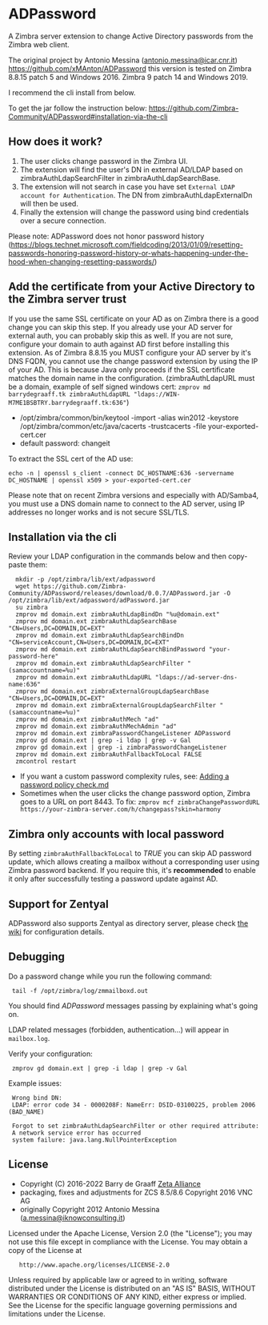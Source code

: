 ADPassword
======================

A Zimbra server extension to change Active Directory passwords from the Zimbra web client.


The original project by Antonio Messina (antonio.messina@icar.cnr.it) https://github.com/xMAnton/ADPassword this version is tested on Zimbra 8.8.15 patch 5 and Windows 2016. Zimbra 9 patch 14 and Windows 2019.

I recommend the cli install from below.

To get the jar follow the instruction below:
https://github.com/Zimbra-Community/ADPassword#installation-via-the-cli

## How does it work?

1. The user clicks change password in the Zimbra UI.
2. The extension will find the user's DN in external AD/LDAP based on zimbraAuthLdapSearchFilter in zimbraAuthLdapSearchBase. 
3. The extension will not search in case you have set `External LDAP account for Authentication`. The DN from  zimbraAuthLdapExternalDn will then be used.
4. Finally the extension will change the password using bind credentials over a secure connection.

Please note: ADPassword does not honor password history (https://blogs.technet.microsoft.com/fieldcoding/2013/01/09/resetting-passwords-honoring-password-history-or-whats-happening-under-the-hood-when-changing-resetting-passwords/)

## Add the certificate from your Active Directory to the Zimbra server trust
If you use the same SSL certificate on your AD as on Zimbra there is a good change you can skip this step. If you already use your AD server for external auth, you can probably skip this as well. If you are not sure, configure your domain to auth against AD first before installing this extension. As of Zimbra 8.8.15 you MUST configure your AD server by it's DNS FQDN, you cannot use the change password extension by using the IP of your AD. This is because Java only proceeds if the SSL certificate matches the domain name in the configuration. (zimbraAuthLdapURL must be a domain, example of self signed windows cert: `zmprov md barrydegraaff.tk zimbraAuthLdapURL "ldaps://WIN-M7ME1BSBTRY.barrydegraaff.tk:636"`)

* /opt/zimbra/common/bin/keytool -import -alias win2012 -keystore /opt/zimbra/common/etc/java/cacerts -trustcacerts -file your-exported-cert.cer
* default password: changeit

To extract the SSL cert of the AD use:

```
echo -n | openssl s_client -connect DC_HOSTNAME:636 -servername DC_HOSTNAME | openssl x509 > your-exported-cert.cer
```

Please note that on recent Zimbra versions and especially with AD/Samba4, you must use a DNS domain name to connect to the AD server, using IP addresses no longer works and is not secure SSL/TLS.

## Installation via the cli

Review your LDAP configuration in the commands below and then copy-paste them:

      mkdir -p /opt/zimbra/lib/ext/adpassword
      wget https://github.com/Zimbra-Community/ADPassword/releases/download/0.0.7/ADPassword.jar -O /opt/zimbra/lib/ext/adpassword/adPassword.jar
      su zimbra
      zmprov md domain.ext zimbraAuthLdapBindDn "%u@domain.ext"
      zmprov md domain.ext zimbraAuthLdapSearchBase "CN=Users,DC=DOMAIN,DC=EXT"
      zmprov md domain.ext zimbraAuthLdapSearchBindDn "CN=serviceAccount,CN=Users,DC=DOMAIN,DC=EXT"
      zmprov md domain.ext zimbraAuthLdapSearchBindPassword "your-password-here"
      zmprov md domain.ext zimbraAuthLdapSearchFilter "(samaccountname=%u)"
      zmprov md domain.ext zimbraAuthLdapURL "ldaps://ad-server-dns-name:636"
      zmprov md domain.ext zimbraExternalGroupLdapSearchBase "CN=Users,DC=DOMAIN,DC=EXT"
      zmprov md domain.ext zimbraExternalGroupLdapSearchFilter "(samaccountname=%u)"
      zmprov md domain.ext zimbraAuthMech "ad"
      zmprov md domain.ext zimbraAuthMechAdmin "ad"
      zmprov md domain.ext zimbraPasswordChangeListener ADPassword
      zmprov gd domain.ext | grep -i ldap | grep -v Gal
      zmprov gd domain.ext | grep -i zimbraPasswordChangeListener
      zmprov md domain.ext zimbraAuthFallbackToLocal FALSE
      zmcontrol restart

* If you want a custom password complexity rules, see: [Adding a password policy check.md](wiki/Adding%20a%20password%20policy%20check.md)
* Sometimes when the user clicks the change password option, Zimbra goes to a URL on port 8443. To fix: `zmprov mcf zimbraChangePasswordURL https://your-zimbra-server.com/h/changepass?skin=harmony`

## Zimbra only accounts with local password

By setting `zimbraAuthFallbackToLocal` to *TRUE* you can skip AD password update, which allows creating a mailbox 
without a corresponding user using Zimbra password backend. If you require this, it's **recommended** to enable it 
only after successfully testing a password update against AD. 

## Support for Zentyal

ADPassword also supports Zentyal as directory server, please check [the wiki](wiki/Support%20for%20Zentyal.md) for
configuration details.

## Debugging

Do a password change while you run the following command:

     tail -f /opt/zimbra/log/zmmailboxd.out

You should find *ADPassword* messages passing by explaining what's going on.

LDAP related messages (forbidden, authentication...) will appear in `mailbox.log`.

Verify your configuration:

     zmprov gd domain.ext | grep -i ldap | grep -v Gal

Example issues:

     Wrong bind DN:
     LDAP: error code 34 - 0000208F: NameErr: DSID-03100225, problem 2006 (BAD_NAME)

     Forgot to set zimbraAuthLdapSearchFilter or other required attribute:
     A network service error has occurred
     system failure: java.lang.NullPointerException

## License
* Copyright (C) 2016-2022  Barry de Graaff [Zeta Alliance](https://zetalliance.org/)
* packaging, fixes and adjustments for ZCS 8.5/8.6 Copyright 2016 VNC AG
* originally Copyright 2012 Antonio Messina (a.messina@iknowconsulting.it)

Licensed under the Apache License, Version 2.0 (the "License"); you may not use this file except in compliance with the License. You may obtain a copy of the License at

       http://www.apache.org/licenses/LICENSE-2.0
Unless required by applicable law or agreed to in writing, software
distributed under the License is distributed on an "AS IS" BASIS,
WITHOUT WARRANTIES OR CONDITIONS OF ANY KIND, either express or implied.
See the License for the specific language governing permissions and
limitations under the License.
